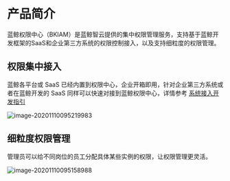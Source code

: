 # 产品简介

蓝鲸权限中心（BKIAM）是蓝鲸智云提供的集中权限管理服务，支持基于蓝鲸开发框架的SaaS和企业第三方系统的权限控制接入，以及支持细粒度的权限管理。

## 权限集中接入

蓝鲸各平台或 SaaS 已经内置到权限中心，企业开箱即用，针对企业第三方系统或者在蓝鲸开发的 SaaS 同样可以快速对接到蓝鲸权限中心，详情参考 [系统接入开发指引](../../../iam_dev_docs/QuickStart/01-Begin.md)

![image-20201110095219983](README/image-20201110095219983.png)

## 细粒度权限管理

管理员可以给不同岗位的员工分配具体某些实例的权限，让权限管理更灵活。

![image-20201110095158988](README/image-20201110095158988.png)